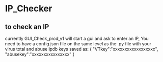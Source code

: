 # IP_Checker

## to check an IP
currently GUI_Check_prod_v1 will start a gui and ask to enter an IP, You need to have a config.json file on the same level as the .py file with your virus total and abuse ipdb keys saved as: 
{
    "VTkey":"xxxxxxxxxxxxxxxxxx",
    "abusekey":"xxxxxxxxxxxxxxxx"
}

